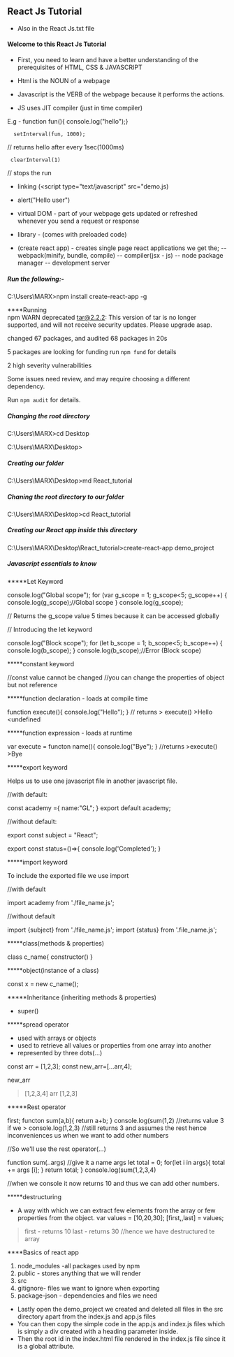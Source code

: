 ## React Js Tutorial 
- Also in the React Js.txt file
#### Welcome to this React Js Tutorial
- First, you need to learn and have a better understanding of the prerequisites of HTML, CSS & JAVASCRIPT

- Html is the NOUN of a webpage
- Javascript is the VERB of the webpage because it performs the actions.
- JS uses JIT compiler (just in time compiler)

E.g - function fun(){
          console.log("hello");}

      setInterval(fun, 1000);
// returns hello after every 1sec(1000ms)

     clearInterval(1)
// stops the run

- linking (<script type="text/javascript" src="demo.js</script>)

- alert("Hello user")

- virtual DOM - part of your webpage gets updated or refreshed whenever you send a request or response
- library - (comes with preloaded code)

- (create react app) - creates single page react applications
we get the; -- webpack(minify, bundle, compile)
            -- compiler(jsx - js)
            -- node package manager
            -- development server
          
##### Run the following:-
C:\Users\MARX>npm install create-react-app -g
          
****Running          
npm WARN deprecated tar@2.2.2: This version of tar is no longer supported, and will not receive security updates. Please upgrade asap.

changed 67 packages, and audited 68 packages in 20s

5 packages are looking for funding
  run `npm fund` for details

2 high severity vulnerabilities

Some issues need review, and may require choosing
a different dependency.

Run `npm audit` for details.

##### Changing the root directory
          
C:\Users\MARX>cd Desktop

C:\Users\MARX\Desktop>

##### Creating our folder
C:\Users\MARX\Desktop>md React_tutorial

##### Chaning the root directory to our folder
C:\Users\MARX\Desktop>cd React_tutorial

##### Creating our React app inside this directory
C:\Users\MARX\Desktop\React_tutorial>create-react-app demo_project

##### Javascript essentials to know
          
*****Let Keyword
          
console.log("Global scope");
for (var g_scope = 1; g_scope<5; g_scope++)
{
  console.log(g_scope);//Global scope
}
console.log(g_scope);
          
// Returns the g_scope value 5 times because it can be accessed globally

// Introducing the let keyword
          
console.log("Block scope");
for (let b_scope = 1; b_scope<5; b_scope++)
{
  console.log(b_scope);
}
console.log(b_scope);//Error (Block scope)

*****constant keyword
          
//const value cannot be changed
//you can change the properties of object but not reference


*****function declaration - loads at compile time
          
function execute(){ 
   console.log("Hello");
}
// returns > execute()
           >Hello
           <undefined

*****function expression - loads at runtime
          
var execute = functon name(){
    console.log("Bye");
}
//returns >execute()
          >Bye


*****export keyword
          
Helps us to use one javascript file in another javascript file.

//with default:
          
const academy ={
    name:"GL";
}
export default academy;

//without default:
          
export const subject = "React";

export const status=()=>{
   console.log('Completed');
}

*****import keyword
          
To include the exported file we use import

//with default
          
import academy from './file_name.js';

//without default
          
import {subject} from './file_name.js';
import {status} from '.file_name.js';

*****class(methods & properties)
          
class c_name{
 constructor()
}

*****object(instance of a class)
          
const x = new
c_name();

*****Inheritance (inheriting methods & properties)
          
- super()

*****spread operator
          
- used with arrays or objects
- used to retrieve all values or properties from one array into another
- represented by three dots(...)

const arr = [1,2,3];
const new_arr=[...arr,4];

new_arr 
> [1,2,3,4]
arr
> [1,2,3]

*****Rest operator
          
first;
functon sum(a,b){
  return a+b;
}
console.log(sum(1,2)
//returns value 3
if we > console.log(1,2,3)
//still returns 3 and assumes the rest
hence inconveniences us when we want to add other numbers

//So we'll use the rest operator(...)
          
function sum(..args) //give it a name args
     let total = 0;
     for(let i in args){
         total += args [i];
     }
     return total;
}
console.log(sum(1,2,3,4)
          
//when we console it now returns 10 and thus we can add other numbers.

*****destructuring
          
- A way with which we can extract few elements from the array or few properties from the object.
var values = [10,20,30];
[first,,last] = values;

> first - returns 10
>last - returns 30
//hence we have destructured te array


****Basics of react app
1. node_modules -all packages used by npm
2. public - stores anything that we will render
3. src
4. gitignore- files we want to ignore when exporting
5. package-json - dependencies and files we need 

- Lastly open the demo_project we created and deleted all files in the src directory apart from the index.js and app.js files
- You can then copy the simple code in the app.js and index.js files which is simply a div created with a heading parameter inside.
- Then the root id in the index.html file rendered in the index.js file since it is a global attribute.
 
